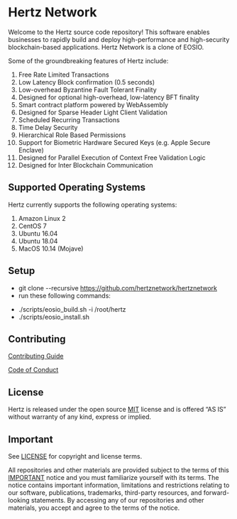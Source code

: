 # Hertz Network

Welcome to the Hertz source code repository! This software enables businesses to rapidly build and deploy high-performance and high-security blockchain-based applications.
Hertz Network is a clone of EOSIO.

Some of the groundbreaking features of Hertz include:

1. Free Rate Limited Transactions
1. Low Latency Block confirmation (0.5 seconds)
1. Low-overhead Byzantine Fault Tolerant Finality
1. Designed for optional high-overhead, low-latency BFT finality
1. Smart contract platform powered by WebAssembly
1. Designed for Sparse Header Light Client Validation
1. Scheduled Recurring Transactions
1. Time Delay Security
1. Hierarchical Role Based Permissions
1. Support for Biometric Hardware Secured Keys (e.g. Apple Secure Enclave)
1. Designed for Parallel Execution of Context Free Validation Logic
1. Designed for Inter Blockchain Communication

## Supported Operating Systems

Hertz currently supports the following operating systems:

1. Amazon Linux 2
2. CentOS 7
3. Ubuntu 16.04
4. Ubuntu 18.04
5. MacOS 10.14 (Mojave)

## Setup

- git clone --recursive https://github.com/hertznetwork/hertznetwork
- run these following commands:

* ./scripts/eosio_build.sh -i /root/hertz
* ./scripts/eosio_install.sh

## Contributing

[Contributing Guide](./CONTRIBUTING.md)

[Code of Conduct](./CONTRIBUTING.md#conduct)

## License

Hertz is released under the open source [MIT](./LICENSE) license and is offered “AS IS” without warranty of any kind, express or implied.

## Important

See [LICENSE](./LICENSE) for copyright and license terms.

All repositories and other materials are provided subject to the terms of this [IMPORTANT](./IMPORTANT.md) notice and you must familiarize yourself with its terms. The notice contains important information, limitations and restrictions relating to our software, publications, trademarks, third-party resources, and forward-looking statements. By accessing any of our repositories and other materials, you accept and agree to the terms of the notice.
